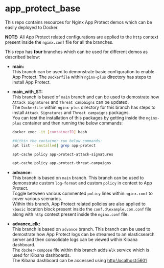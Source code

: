 # app_protect_base
This repo contains resources for Nginx App Protect demos which can be easily deployed to Docker.

**NOTE:** All App Protect related configurations are applied to the `http` context present inside the `nginx.conf` file for all the branches. 

This repo has **four** branches which can be used for different demos as described below:

- **main:** <br>
  This branch can be used to demonstrate basic configuration to enable App Protect. The `Dockerfile` within `nginx-plus` directory has steps to install App Protect.
  
- **main_with_ST:** <br>
  This branch is based of `main` branch and can be used to demostrate how `Attack Signatures` and `Threat campaigns` can be updated. <br>
  The `Dockerfile` within `nginx-plus` directory for this branch has steps to install `Attack Signatures` and `Threat campaigns` packages. <br>
  You can test the installation of this packages by getting inside the `nginx-plus` container and then running the below commands:
  ```bash
  docker exec -it [containerID] bash

  #Within the container run below commands:
  apt list --installed| grep app-protect

  apt-cache policy app-protect-attack-signatures

  apt-cache policy app-protect-threat-campaigns  
  ```

- **advance:** <br>
  This branch is based on `main` branch. This branch can be used to demonstrate custom `log-format` and custom `policy` in context to App Protect. <br>
  Toggle between various commented `policy` lines within `nginx.conf` to cover various scenarios. <br>
  Within this branch, App Protect related policies are also applied to `\basic` location block present inside the `conf.d\example.com.conf` file along with `http` context present inside the `nginx.conf` file.

- **advance_elk:** <br>
  This branch is based on `advance` branch. This branch can be used to demostrate how App Protect logs can be streamed to an elasticsearch server and then consolidate logs can be viewed within Kibana dashboard. <br>
  The `docker-compose` file within this branch adds `elk` service which is used for Kibana dashboards. <br>
  The Kibana dashboard can be accessed using [http:\\localhost:5601](http://localhost:5601/)